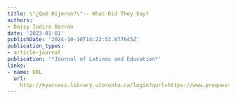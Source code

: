 ```yaml
---
title: \"¿Qué Dijeron?\"-- What Did They Say?
authors:
- Daisy Indira Barrón
date: '2023-01-01'
publishDate: '2024-10-10T14:22:53.877645Z'
publication_types:
- article-journal
publication: '*Journal of Latinos and Education*'
links:
- name: URL
  url: 
    http://myaccess.library.utoronto.ca/login?qurl=https://www.proquest.com/docview/2821967203?accountid=14771&bdid=38382&_bd=T2OhgOkUhGg6bfjEWBisZVfdzg4%3D
---
```


